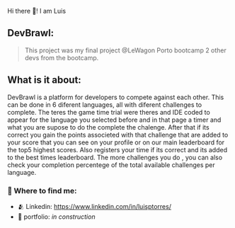 Hi there 👋! I am Luis

## DevBrawl:
> This project was my final project @LeWagon Porto bootcamp 2 other devs from the bootcamp.
## What is it about:
<p>
  DevBrawl is a platform for developers to compete against each other. This can be done
  in 6 diferent languages, all with diferent challenges to complete. The teres the game
  time trial were theres and IDE coded to appear for the language you selected before
  and in that page a timer and what you are supose to do the complete the chalenge.
  After that if its correct you gain the points associeted with that challenge that are 
  added to your score that you can see on your profile or on our main leaderboard for the top5
  highest scores. Also registers your time if its correct and its added to the best times 
  leaderboard.
  The more challenges you do , you can also check your completion percentege of the total
  available challenges per language.
</p>

### 💬 Where to find me:
- 🫂 Linkedin: https://www.linkedin.com/in/luisptorres/
- 📃 portfolio: *in construction*
